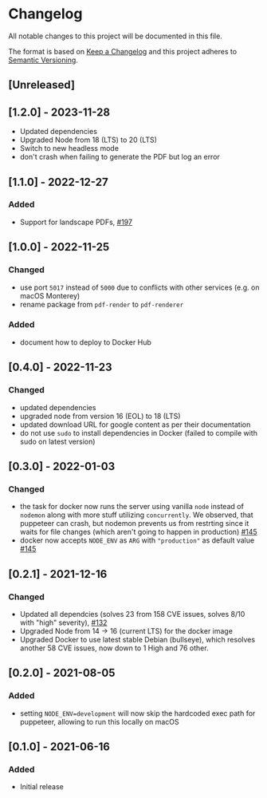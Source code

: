 # Changelog
All notable changes to this project will be documented in this file.

The format is based on [Keep a Changelog](https://keepachangelog.com/en/1.0.0/)
and this project adheres to [Semantic Versioning](https://semver.org/spec/v2.0.0.html).


## [Unreleased]
## [1.2.0] - 2023-11-28
- Updated dependencies
- Upgraded Node from 18 (LTS) to 20 (LTS)
- Switch to new headless mode
- don't crash when failing to generate the PDF but log an error

## [1.1.0] - 2022-12-27
### Added
- Support for landscape PDFs, [#197](https://github.com/dbl-works/pdf-renderer/pull/197)



## [1.0.0] - 2022-11-25
### Changed
- use port `5017` instead of `5000` due to conflicts with other services (e.g. on macOS Monterey)
- rename package from `pdf-render` to `pdf-renderer`

### Added
- document how to deploy to Docker Hub



## [0.4.0] - 2022-11-23
### Changed
- updated dependencies
- upgraded node from version 16 (EOL) to 18 (LTS)
- updated download URL for google content as per their documentation
- do not use `sudo` to install dependencies in Docker (failed to compile with sudo on latest version)


## [0.3.0] - 2022-01-03
### Changed
- the task for docker now runs the server using vanilla `node` instead of `nodemon` along with more stuff utilizing `concurrently`. We observed, that puppeteer can crash, but nodemon prevents us from restrting since it waits for file changes (which aren't going to happen in production) [#145](https://github.com/lh-innovationhub/pdf-render/pull/145)
- docker now accepts `NODE_ENV` as `ARG` with `"production"` as default value [#145](https://github.com/lh-innovationhub/pdf-render/pull/145)


## [0.2.1] - 2021-12-16
### Changed
- Updated all dependcies (solves 23 from 158 CVE issues, solves 8/10 with "high" severity), [#132](https://github.com/lh-innovationhub/pdf-render/pull/132)
- Upgraded Node from 14 -> 16 (current LTS) for the docker image
- Upgraded Docker to use latest stable Debian (bullseye), which resolves another 58 CVE issues, now down to 1 High and 76 other.


## [0.2.0] - 2021-08-05
### Added
- setting `NODE_ENV=development` will now skip the hardcoded exec path for puppeteer, allowing to run this locally on macOS


## [0.1.0] - 2021-06-16
### Added
- Initial release
